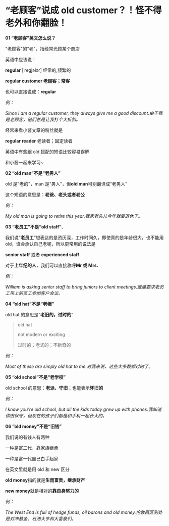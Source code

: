 # “老顾客”说成 old customer？！怪不得老外和你翻脸！

**01 “老顾客”英文怎么说？**

"老顾客"的"老"，指经常光顾某个商店

英语中应该说：

**regular** [ˈreɡjələr] 经常的,频繁的

**regular customer 老顾客；常客**

也可以直接说成：**regular**

_例：_

_Since I am a regular customer, they always give me a good discount.由于我是老顾客，他们总是让我打个大折扣。_

经常来看小酱文章的粉丝就是

**regular reader** 老读者；固定读者

英语中有些跟 old 搭配的短语比较容易误解

和小酱一起来学习~

**02 “old man”不是“老男人”**

old 是"老的"，man 是“男人”，但**old man**可别翻译成“老男人”

这个短语的意思是：**老爸、老头或者老公**

_例：_

_My old man is going to retire this year.我家老头儿今年就要退休了。_

**03 “老员工”不是“old staff”**、

我们说“**老员工**”想表达的是资历深，工作时间久，即使真的是年龄很大，也不能用 old，谁会承认自己老呢，所以更常用的说法是

**senior staff** 或者 **experienced staff**

对于**上年纪的人**，我们可以直接称呼**Mr 或 Mrs.**

_例：_

_William is asking senior staff to bring juniors to client meetings.威廉要求老员工带上新员工参加客户会议。_

**04 “old hat”不是“老帽”**

old hat 的意思是“**老旧的，过时的**”

> old hat
>
> not modern or exciting
>
> 过时的；老式的；不新奇的

_例：_

_Most of these are simply old hat to me.对我来说，这些大多数都过时了。_

**05 “old school”不是“老学校”**

old school 的意思：**老派、守旧**；也能表示**怀旧的**

_例：_

_I know you're old school, but all the kids today grew up with phones.我知道你很保守，但现在的孩子们都是和手机一起长大的。_

**06 “old money”不是“旧钱”**

我们说的有钱人有两种

一种是富二代，靠家族继承

一种是富一代自己白手起家

在英文里就是用 old 和 new 区分

**old money**指的就是**生而富贵，继承财产**

**new money**就是相对的**靠自身努力的**

_例：_

_The West End is full of hedge funds, oil barons and old money.伦敦西区到处是对冲基金、石油大亨和大富豪们。_
